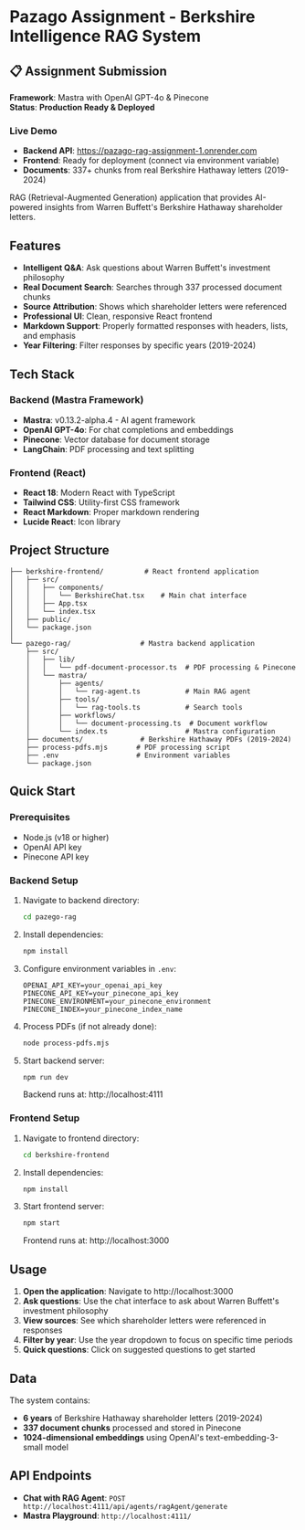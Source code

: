 #  Pazago Assignment - Berkshire Intelligence RAG System

## 📋 Assignment Submission

**Framework**: Mastra with OpenAI GPT-4o & Pinecone  
**Status**:  **Production Ready & Deployed**

###  **Live Demo**
- **Backend API**: https://pazago-rag-assignment-1.onrender.com
- **Frontend**: Ready for deployment (connect via environment variable)
- **Documents**: 337+ chunks from real Berkshire Hathaway letters (2019-2024)

RAG (Retrieval-Augmented Generation) application that provides AI-powered insights from Warren Buffett's Berkshire Hathaway shareholder letters.

## Features

- **Intelligent Q&A**: Ask questions about Warren Buffett's investment philosophy
- **Real Document Search**: Searches through 337 processed document chunks
- **Source Attribution**: Shows which shareholder letters were referenced
- **Professional UI**: Clean, responsive React frontend
- **Markdown Support**: Properly formatted responses with headers, lists, and emphasis
- **Year Filtering**: Filter responses by specific years (2019-2024)

## Tech Stack

### Backend (Mastra Framework)
- **Mastra**: v0.13.2-alpha.4 - AI agent framework
- **OpenAI GPT-4o**: For chat completions and embeddings
- **Pinecone**: Vector database for document storage
- **LangChain**: PDF processing and text splitting

### Frontend (React)
- **React 18**: Modern React with TypeScript
- **Tailwind CSS**: Utility-first CSS framework  
- **React Markdown**: Proper markdown rendering
- **Lucide React**: Icon library

## Project Structure

```
├── berkshire-frontend/          # React frontend application
│   ├── src/
│   │   ├── components/
│   │   │   └── BerkshireChat.tsx    # Main chat interface
│   │   ├── App.tsx
│   │   └── index.tsx
│   ├── public/
│   └── package.json
│
└── pazego-rag/                 # Mastra backend application
    ├── src/
    │   ├── lib/
    │   │   └── pdf-document-processor.ts  # PDF processing & Pinecone
    │   └── mastra/
    │       ├── agents/
    │       │   └── rag-agent.ts           # Main RAG agent
    │       ├── tools/
    │       │   └── rag-tools.ts           # Search tools
    │       ├── workflows/
    │       │   └── document-processing.ts  # Document workflow
    │       └── index.ts                   # Mastra configuration
    ├── documents/              # Berkshire Hathaway PDFs (2019-2024)
    ├── process-pdfs.mjs       # PDF processing script
    ├── .env                   # Environment variables
    └── package.json
```

## Quick Start

### Prerequisites
- Node.js (v18 or higher)
- OpenAI API key
- Pinecone API key

### Backend Setup
1. Navigate to backend directory:
   ```bash
   cd pazego-rag
   ```

2. Install dependencies:
   ```bash
   npm install
   ```

3. Configure environment variables in `.env`:
   ```
   OPENAI_API_KEY=your_openai_api_key
   PINECONE_API_KEY=your_pinecone_api_key
   PINECONE_ENVIRONMENT=your_pinecone_environment
   PINECONE_INDEX=your_pinecone_index_name
   ```

4. Process PDFs (if not already done):
   ```bash
   node process-pdfs.mjs
   ```

5. Start backend server:
   ```bash
   npm run dev
   ```
   Backend runs at: http://localhost:4111

### Frontend Setup
1. Navigate to frontend directory:
   ```bash
   cd berkshire-frontend
   ```

2. Install dependencies:
   ```bash
   npm install
   ```

3. Start frontend server:
   ```bash
   npm start
   ```
   Frontend runs at: http://localhost:3000

## Usage

1. **Open the application**: Navigate to http://localhost:3000
2. **Ask questions**: Use the chat interface to ask about Warren Buffett's investment philosophy
3. **View sources**: See which shareholder letters were referenced in responses
4. **Filter by year**: Use the year dropdown to focus on specific time periods
5. **Quick questions**: Click on suggested questions to get started

## Data

The system contains:
- **6 years** of Berkshire Hathaway shareholder letters (2019-2024)
- **337 document chunks** processed and stored in Pinecone
- **1024-dimensional embeddings** using OpenAI's text-embedding-3-small model

## API Endpoints

- **Chat with RAG Agent**: `POST http://localhost:4111/api/agents/ragAgent/generate`
- **Mastra Playground**: `http://localhost:4111/`



